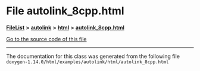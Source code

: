 

# File autolink\_8cpp.html



[**FileList**](files.md) **>** [**autolink**](dir_71fc0cb11636697d381669c7153571f0.md) **>** [**html**](dir_1337412a5a91531b95c66120ec85cfc4.md) **>** [**autolink\_8cpp.html**](autolink__8cpp_8html.md)

[Go to the source code of this file](autolink__8cpp_8html_source.md)





































































------------------------------
The documentation for this class was generated from the following file `doxygen-1.14.0/html/examples/autolink/html/autolink_8cpp.html`

